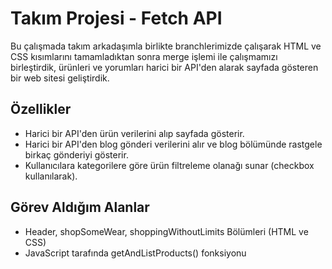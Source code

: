 # Takım Projesi - Fetch API

Bu çalışmada takım arkadaşımla birlikte branchlerimizde çalışarak HTML ve CSS kısımlarını tamamladıktan sonra merge işlemi ile çalışmamızı birleştirdik, ürünleri ve yorumları harici bir API'den alarak sayfada gösteren bir web sitesi geliştirdik.

## Özellikler
- Harici bir API'den ürün verilerini alıp sayfada gösterir.
- Harici bir API'den blog gönderi verilerini alır ve blog bölümünde rastgele birkaç gönderiyi gösterir.
- Kullanıcılara kategorilere göre ürün filtreleme olanağı sunar (checkbox kullanılarak).

## Görev Aldığım Alanlar
- Header, shopSomeWear, shoppingWithoutLimits Bölümleri (HTML ve CSS)
- JavaScript tarafında getAndListProducts() fonksiyonu
